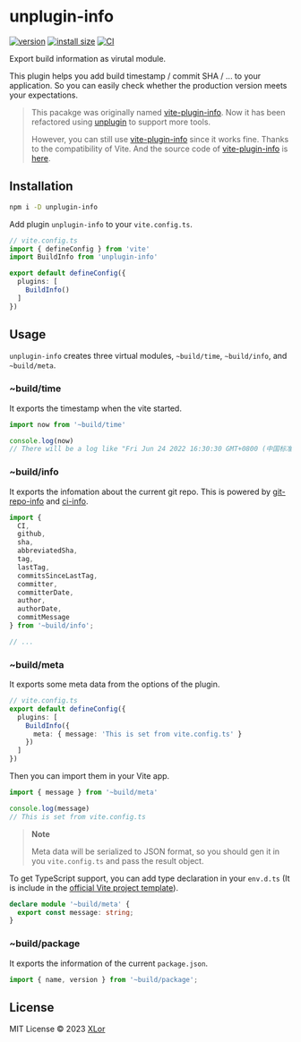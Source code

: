 # unplugin-info

[![version](https://img.shields.io/npm/v/unplugin-info?label=unplugin-info)](https://www.npmjs.com/package/unplugin-info) [![install size](https://packagephobia.com/badge?p=unplugin-info)](https://packagephobia.com/result?p=unplugin-info) [![CI](https://github.com/yjl9903/unplugin-info/actions/workflows/ci.yml/badge.svg)](https://github.com/yjl9903/unplugin-info/actions/workflows/ci.yml)

Export build information as virutal module.

This plugin helps you add build timestamp / commit SHA / ... to your application. So you can easily check whether the production version meets your expectations.

> This pacakge was originally named [vite-plugin-info](https://www.npmjs.com/package/vite-plugin-info). Now it has been refactored using [unplugin](https://www.npmjs.com/package/unplugin) to support more tools.
>
> However, you can still use [vite-plugin-info](https://www.npmjs.com/package/vite-plugin-info) since it works fine. Thanks to the compatibility of Vite. And the source code of [vite-plugin-info](https://www.npmjs.com/package/vite-plugin-info) is [here](https://github.com/yjl9903/unplugin-info/tree/vite-plugin-info).

## Installation

```bash
npm i -D unplugin-info
```

Add plugin `unplugin-info` to your `vite.config.ts`.

```ts
// vite.config.ts
import { defineConfig } from 'vite'
import BuildInfo from 'unplugin-info'

export default defineConfig({
  plugins: [
    BuildInfo()
  ]
})
```

## Usage

`unplugin-info` creates three virtual modules, `~build/time`, `~build/info`, and `~build/meta`.

### ~build/time

It exports the timestamp when the vite started.

```ts
import now from '~build/time'

console.log(now)
// There will be a log like "Fri Jun 24 2022 16:30:30 GMT+0800 (中国标准时间)"
```

### ~build/info

It exports the infomation about the current git repo. This is powered by [git-repo-info](https://github.com/rwjblue/git-repo-info) and [ci-info](https://github.com/watson/ci-info).

```ts
import {
  CI,
  github,
  sha,
  abbreviatedSha,
  tag,
  lastTag,
  commitsSinceLastTag,
  committer,
  committerDate,
  author,
  authorDate,
  commitMessage
} from '~build/info';

// ...
```

### ~build/meta

It exports some meta data from the options of the plugin.

```ts
// vite.config.ts
export default defineConfig({
  plugins: [
    BuildInfo({
      meta: { message: 'This is set from vite.config.ts' }
    })
  ]
})
```

Then you can import them in your Vite app.

```ts
import { message } from '~build/meta'

console.log(message)
// This is set from vite.config.ts
```

> **Note**
>
> Meta data will be serialized to JSON format, so you should gen it in you `vite.config.ts` and pass the result object.

To get TypeScript support, you can add type declaration in your `env.d.ts` (It is include in the [official Vite project template](https://vitejs.dev/guide/#scaffolding-your-first-vite-project)).

```ts
declare module '~build/meta' {
  export const message: string;
}
```

### ~build/package

It exports the information of the current `package.json`.

```ts
import { name, version } from '~build/package';
```

## License

MIT License © 2023 [XLor](https://github.com/yjl9903)
